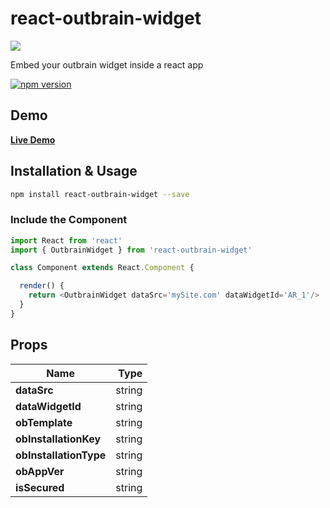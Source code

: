 # react-outbrain-widget
![](https://github.com/outbrain/react-outbrain-widget/blob/master/ob-react.svg
)

Embed your outbrain widget inside a react app 

[![npm version](https://badge.fury.io/js/react-outbrain-widget.svg)](https://badge.fury.io/js/react-outbrain-widget)

## Demo

[**Live Demo**](https://codesandbox.io/s/54m7mo4o8p)

## Installation & Usage

```sh
npm install react-outbrain-widget --save
```

### Include the Component

```js
import React from 'react'
import { OutbrainWidget } from 'react-outbrain-widget'

class Component extends React.Component {

  render() {
    return <OutbrainWidget dataSrc='mySite.com' dataWidgetId='AR_1'/>
  }
}
```
## Props
Name                   | Type 
-----------------------|----------:
**dataSrc**            |string
**dataWidgetId**       |string
**obTemplate**         |string
**obInstallationKey**  |string
**obInstallationType** |string
**obAppVer**           |string
**isSecured**          |string
